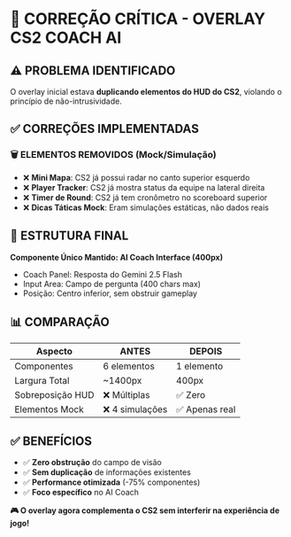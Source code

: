 # 🔧 CORREÇÃO CRÍTICA - OVERLAY CS2 COACH AI

## ⚠️ PROBLEMA IDENTIFICADO

O overlay inicial estava **duplicando elementos do HUD do CS2**, violando o princípio de não-intrusividade.

## ✅ CORREÇÕES IMPLEMENTADAS

### 🗑️ ELEMENTOS REMOVIDOS (Mock/Simulação)

- ❌ **Mini Mapa**: CS2 já possui radar no canto superior esquerdo
- ❌ **Player Tracker**: CS2 já mostra status da equipe na lateral direita  
- ❌ **Timer de Round**: CS2 já tem cronômetro no scoreboard superior
- ❌ **Dicas Táticas Mock**: Eram simulações estáticas, não dados reais

## 🎯 ESTRUTURA FINAL

**Componente Único Mantido: AI Coach Interface (400px)**
- Coach Panel: Resposta do Gemini 2.5 Flash
- Input Area: Campo de pergunta (400 chars max)
- Posição: Centro inferior, sem obstruir gameplay

## 📊 COMPARAÇÃO

| Aspecto | ANTES | DEPOIS |
|---------|--------|---------|
| Componentes | 6 elementos | 1 elemento |
| Largura Total | ~1400px | 400px |
| Sobreposição HUD | ❌ Múltiplas | ✅ Zero |
| Elementos Mock | ❌ 4 simulações | ✅ Apenas real |

## ✅ BENEFÍCIOS

- ✅ **Zero obstrução** do campo de visão
- ✅ **Sem duplicação** de informações existentes  
- ✅ **Performance otimizada** (-75% componentes)
- ✅ **Foco específico** no AI Coach

**🎮 O overlay agora complementa o CS2 sem interferir na experiência de jogo!** 